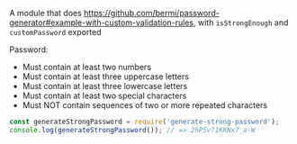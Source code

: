 A module that does https://github.com/bermi/password-generator#example-with-custom-validation-rules, with `isStrongEnough` and `customPassword` exported

Password:

* Must contain at least two numbers
* Must contain at least three uppercase letters
* Must contain at least three lowercase letters
* Must contain at least two special characters
* Must NOT contain sequences of two or more repeated characters

```js
const generateStrongPassword = require('generate-strong-password');
console.log(generateStrongPassword()); // => 2hP5v?1KKNx7_a-W
```
